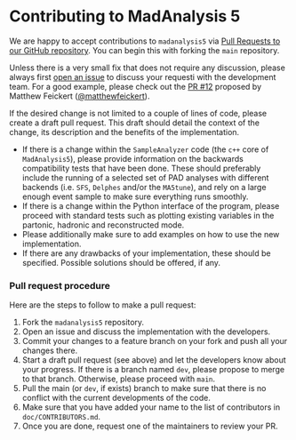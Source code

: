 # Contributing to MadAnalysis 5

We are happy to accept contributions to `madanalysis5` via
  [Pull Requests to our GitHub repository](https://github.com/MadAnalysis/madanalysis5/pulls).
You can begin this with forking the `main` repository.

Unless there is a very small fix that does not require any discussion, please
always first [open an issue](https://github.com/MadAnalysis/madanalysis5/issues/new/choose)
to discuss your requesti with the development team. For a good example, please check out the
[PR #12](https://github.com/MadAnalysis/madanalysis5/pull/12) proposed by Matthew Feickert
([@matthewfeickert](https://github.com/matthewfeickert)).

If the desired change is not limited to a couple of lines of code, please create
a draft pull request. This draft should detail the context of the change, its
description and the benefits of the implementation.
 - If there is a change within the `SampleAnalyzer` code (the `c++` core of
  `MadAnalysis5`), please provide information on the backwards compatibility
  tests that have been done. These should preferably include the running of a
  selected set of PAD analyses with different backends (i.e. `SFS`, `Delphes`
  and/or the `MA5tune`), and rely on a large enough event sample to make sure
  everything runs smoothly.
 - If there is a change within the Python interface of the program, please
   proceed with standard tests such as plotting existing variables in the
   partonic, hadronic and reconstructed mode.
 - Please additionally make sure to add examples on how to use the new
   implementation.
- If there are any drawbacks of your implementation, these should be specified.
  Possible solutions should be offered, if any.

### Pull request procedure
Here are the steps to follow to make a pull request:
1. Fork the `madanalysis5` repository.
2. Open an issue and discuss the implementation with the developers.
3. Commit your changes to a feature branch on your fork and push all your
   changes there.
4. Start a draft pull request (see above) and let the developers know about your
   progress. If there is a branch named `dev`, please propose to merge to that
   branch. Otherwise, please proceed with `main`.
5. Pull the main (or `dev`, if exists) branch to make sure that there is no
   conflict with the current developments of the code.
6. Make sure that you have added your name to the list of contributors in
   `doc/CONTRIBUTORS.md`.
7. Once you are done, request one of the maintainers to review your PR.
